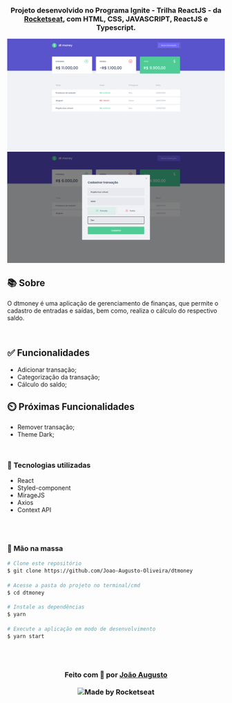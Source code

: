 <div align=center>

<h3>

Projeto desenvolvido no Programa Ignite - Trilha ReactJS - da [Rocketseat], com **HTML**, **CSS**, **JAVASCRIPT**, **ReactJS** e **Typescript**.

</h3>

![PRINTS](./layouts/summary.png)
![PRINTS](./layouts/modal.png)

</div>

## 📚 **Sobre**

O dtmoney é uma aplicação de gerenciamento de finanças, que permite o cadastro de entradas e saídas, bem como, realiza o cálculo do respectivo saldo.

<br>

## ✅ **Funcionalidades**
- Adicionar transação;
- Categorização da transação;
- Cálculo do saldo;

## ⏲️ **Próximas Funcionalidades**
- Remover transação;
- Theme Dark;

<br>

### 📌  **Tecnologias utilizadas**
- React
- Styled-component
- MirageJS
- Axios
- Context API

<br>
<br>

### 🚀 **Mão na massa**

```bash
# Clone este repositório
$ git clone https://github.com/Joao-Augusto-Oliveira/dtmoney

# Acesse a pasta do projeto no terminal/cmd
$ cd dtmoney

# Instale as dependências
$ yarn

# Execute a aplicação em modo de desenvolvimento
$ yarn start


```

<br>
<br>

<h3 align="center">
Feito com 💜 por <a href="https://www.linkedin.com/in/joão-augusto-oliveira-dos-santos-9b0693195">João Augusto</a>
<br><br>
 
  <img alt="Made by Rocketseat" src="https://img.shields.io/badge/made%20by-Rocketseat-%237519C1">
</a>
</h3>

<!-- Links -->

[Rocketseat]: https://rocketseat.com.br/




